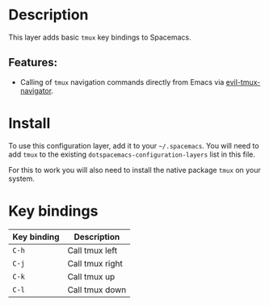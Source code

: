 # Description

This layer adds basic `tmux` key bindings to Spacemacs.

## Features:

-   Calling of `tmux` navigation commands directly from Emacs via
    [evil-tmux-navigator](https://github.com/keith/evil-tmux-navigator).

# Install

To use this configuration layer, add it to your `~/.spacemacs`. You will
need to add `tmux` to the existing `dotspacemacs-configuration-layers`
list in this file.

For this to work you will also need to install the native package `tmux`
on your system.

# Key bindings

| Key binding | Description     |
|-------------|-----------------|
| `C-h`       | Call tmux left  |
| `C-j`       | Call tmux right |
| `C-k`       | Call tmux up    |
| `C-l`       | Call tmux down  |
